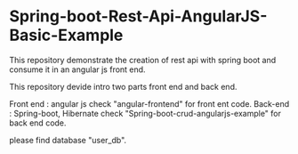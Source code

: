 # Spring-boot-Rest-Api-AngularJS-Basic-Example
This repository demonstrate the creation of rest api with spring boot and consume it in an angular js front end.

This repository devide intro two parts front end and back end.

Front end : angular js  check "angular-frontend" for front ent code.
Back-end : Spring-boot, Hibernate check "Spring-boot-crud-angularjs-example" for back end code.

please find database "user_db".
